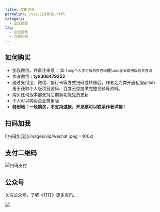 ```yaml
---
title: 立即购买
permalink: /vip/立即购买.html
category:
  - 企业授权
tag:
  - 企业授权
  - 立即购买
---
```


## 如何购买
- 加我微信，并备注来意： 如 `lamp个人学习版购买咨询`或`lamp企业商用版购买咨询`
- 作者微信：**tyh306479353**
- 通过支付宝、微信、银行卡等方式扫码或转账后，作者会为你开通私服gitlab用于获取个人版项目源码、百度云盘提供完整视频等资料。
- 购买任何版本都支持后期新功能免费更新
- 个人可以购买企业商用版
- **特别地：一经购买，不支持退款，开发票可以联系作者详聊！**

## 扫码加我

![扫码加我](/images/vip/wechat.jpeg =400x)

## 支付二维码

![扫码支付](/images/vip/qrcode.png)

## 公众号

关注公众号，了解《灯灯》更多资讯。

![](/images/vip/weixin.png)
